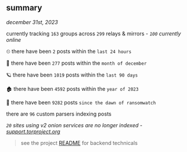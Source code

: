 
## summary
_december 31st, 2023_

currently tracking `163` groups across `299` relays & mirrors - _`100` currently online_

⏲ there have been `2` posts within the `last 24 hours`

🦈 there have been `277` posts within the `month of december`

🪐 there have been `1019` posts within the `last 90 days`

🏚 there have been `4592` posts within the `year of 2023`

🦕 there have been `9282` posts `since the dawn of ransomwatch`

there are `96` custom parsers indexing posts

_`20` sites using v2 onion services are no longer indexed - [support.torproject.org](https://support.torproject.org/onionservices/v2-deprecation/)_

> see the project [README](https://github.com/joshhighet/ransomwatch#ransomwatch--) for backend technicals
